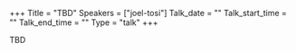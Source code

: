 +++
Title = "TBD"
Speakers = ["joel-tosi"]
Talk_date = ""
Talk_start_time = ""
Talk_end_time = ""
Type = "talk"
+++

TBD